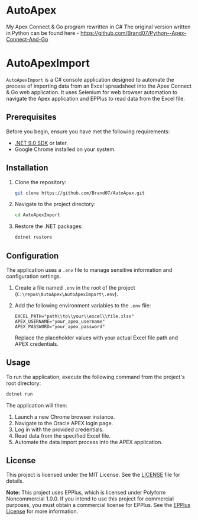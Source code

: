 # AutoApex
My Apex Connect &amp; Go program rewritten in C#
The original version written in Python can be found here - https://github.com/Brand07/Python--Apex-Connect-And-Go

# AutoApexImport

`AutoApexImport` is a C# console application designed to automate the process of importing data from an Excel spreadsheet into the Apex Connect & Go web application. It uses Selenium for web browser automation to navigate the Apex application and EPPlus to read data from the Excel file.

## Prerequisites

Before you begin, ensure you have met the following requirements:
*   [.NET 9.0 SDK](https://dotnet.microsoft.com/download/dotnet/9.0) or later.
*   Google Chrome installed on your system.

## Installation

1.  Clone the repository:
    ```bash
    git clone https://github.com/Brand07/AutoApex.git
    ```
2.  Navigate to the project directory:
    ```bash
    cd AutoApexImport
    ```
3.  Restore the .NET packages:
    ```bash
    dotnet restore
    ```

## Configuration

The application uses a `.env` file to manage sensitive information and configuration settings.

1.  Create a file named `.env` in the root of the project (`C:\repos\AutoApex\AutoApexImport\.env`).
2.  Add the following environment variables to the `.env` file:

    ```
    EXCEL_PATH="path\\to\\your\\excel\\file.xlsx"
    APEX_USERNAME="your_apex_username"
    APEX_PASSWORD="your_apex_password"
    ```

    Replace the placeholder values with your actual Excel file path and APEX credentials.

## Usage

To run the application, execute the following command from the project's root directory:

```bash
dotnet run
```

The application will then:
1.  Launch a new Chrome browser instance.
2.  Navigate to the Oracle APEX login page.
3.  Log in with the provided credentials.
4.  Read data from the specified Excel file.
5.  Automate the data import process into the APEX application.

## License

This project is licensed under the MIT License. See the [LICENSE](./LICENSE) file for details.

**Note:** This project uses EPPlus, which is licensed under Polyform Noncommercial 1.0.0. If you intend to use this project for commercial purposes, you must obtain a commercial license for EPPlus. See the [EPPlus License](https://epplussoftware.com/developers/licenseexception) for more information.

